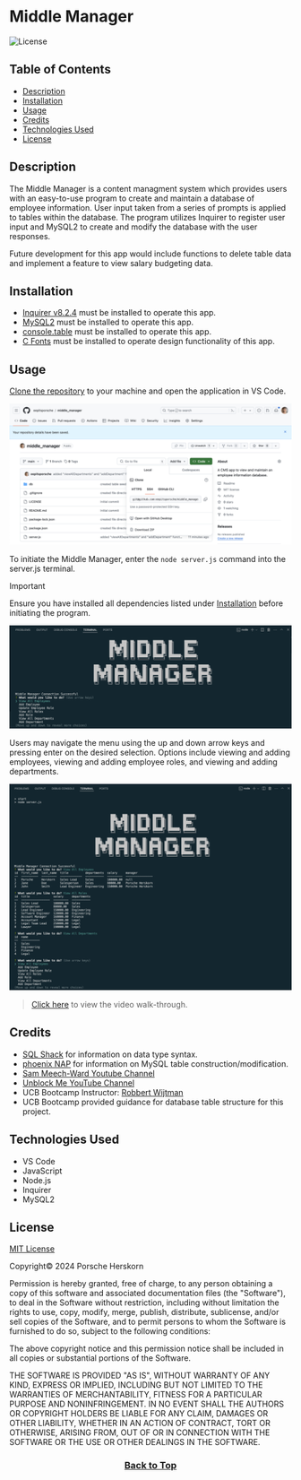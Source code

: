 # Middle Manager
![License](https://img.shields.io/badge/License-MIT-9cf.svg)

## Table of Contents

* [Description](#description)
* [Installation](#installation)
* [Usage](#usage)
* [Credits](#credits)
* [Technologies Used](#technologies-used)
* [License](#license)

## Description
The Middle Manager is a content managment system which provides users with an easy-to-use program to create and maintain a database of employee information. User input taken from a series of prompts is applied to tables within the database. The program utilizes Inquirer to register user input and MySQL2 to create and modify the database with the user responses.

Future development for this app would include functions to delete table data and implement a feature to view salary budgeting data.


## Installation
* [Inquirer v8.2.4](https://www.npmjs.com/package/inquirer/v/8.2.4) must be installed to operate this app.
* [MySQL2](https://www.npmjs.com/package/mysql2) must be installed to operate this app.
* [console.table](https://www.npmjs.com/package/console.table) must be installed to operate this app.
* [C Fonts](https://www.npmjs.com/package/cfonts) must be installed to operate design functionality of this app.

## Usage
[Clone the repository](https://github.com/eepitsporsche/middle_manager) to your machine and open the application in VS Code.

<p align="center"><img src="./assets/images/middle_manager_github_repo.png" alt="Middle Manager GitHub Repo"></p>

To initiate the Middle Manager, enter the <code>node server.js</code> command into the server.js terminal.

> [!IMPORTANT]
 Ensure you have installed all dependencies listed under [Installation](#installation) before initiating the program.

<p align="center"><img src="./assets/images/middle_manager_terminal_demo.png" alt="Middle Manager Terminal Demo"></p>

Users may navigate the menu using the up and down arrow keys and pressing enter on the desired selection.
Options include viewing and adding employees, viewing and adding employee roles, and viewing and adding departments.

<p align="center"><img src="./assets/images/middle_manager_terminal_demo_2.png" alt="Middle Manager Terminal Demo"></p>

> [Click here](https://drive.google.com/file/d/1sHYOx58db81USKxX5GhuHXRw-ijlCflE/view?usp=sharing) to view the video walk-through.


## Credits
* [SQL Shack](https://www.sqlshack.com/understanding-sql-decimal-data-type/) for information on data type syntax.
* [phoenix NAP](https://phoenixnap.com/kb/how-to-create-a-table-in-mysql) for information on MySQL table construction/modification.
* [Sam Meech-Ward Youtube Channel](https://www.youtube.com/watch?v=Hej48pi_lOc)
* [Unblock Me YouTube Channel](https://www.youtube.com/watch?v=YW1CXRqF9AA)
* UCB Bootcamp Instructor: [Robbert Wijtman](https://github.com/Bucky24)
* UCB Bootcamp provided guidance for database table structure for this project.


## Technologies Used
* VS Code
* JavaScript
* Node.js
* Inquirer
* MySQL2


## License
<a href="https://opensource.org/licenses/MIT">MIT License</a>

Copyright© 2024 Porsche Herskorn

Permission is hereby granted, free of charge, to any person obtaining a copy of this software and associated documentation files (the "Software"), to deal in the Software without restriction, including without limitation the rights to use, copy, modify, merge, publish, distribute, sublicense, and/or sell copies of the Software, and to permit persons to whom the Software is furnished to do so, subject to the following conditions:

The above copyright notice and this permission notice shall be included in all copies or substantial portions of the Software.

THE SOFTWARE IS PROVIDED "AS IS", WITHOUT WARRANTY OF ANY KIND, EXPRESS OR IMPLIED, INCLUDING BUT NOT LIMITED TO THE WARRANTIES OF MERCHANTABILITY, FITNESS FOR A PARTICULAR PURPOSE AND NONINFRINGEMENT. IN NO EVENT SHALL THE AUTHORS OR COPYRIGHT HOLDERS BE LIABLE FOR ANY CLAIM, DAMAGES OR OTHER LIABILITY, WHETHER IN AN ACTION OF CONTRACT, TORT OR OTHERWISE, ARISING FROM, OUT OF OR IN CONNECTION WITH THE SOFTWARE OR THE USE OR OTHER DEALINGS IN THE SOFTWARE.

### <p align="center">[Back to Top](#middle-manager)</p>